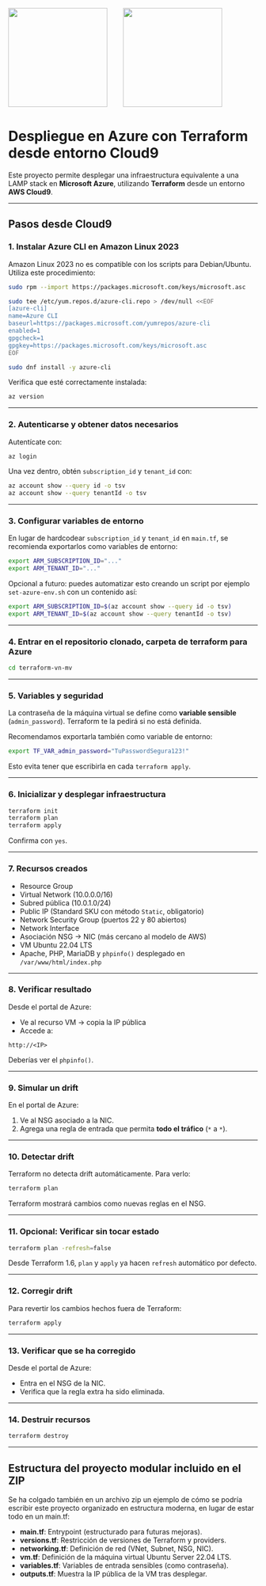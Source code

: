 <img src="https://upload.wikimedia.org/wikipedia/commons/0/04/Terraform_Logo.svg" width=200/>&nbsp;&nbsp;&nbsp;&nbsp;&nbsp;&nbsp;&nbsp;&nbsp;<img src="https://upload.wikimedia.org/wikipedia/commons/a/a8/Microsoft_Azure_Logo.svg" width=200/>

# Despliegue en Azure con Terraform desde entorno Cloud9

Este proyecto permite desplegar una infraestructura equivalente a una LAMP stack en **Microsoft Azure**, utilizando **Terraform** desde un entorno **AWS Cloud9**.

---

##  Pasos desde Cloud9

### 1. Instalar Azure CLI en Amazon Linux 2023

Amazon Linux 2023 no es compatible con los scripts para Debian/Ubuntu. Utiliza este procedimiento:

```bash
sudo rpm --import https://packages.microsoft.com/keys/microsoft.asc

sudo tee /etc/yum.repos.d/azure-cli.repo > /dev/null <<EOF
[azure-cli]
name=Azure CLI
baseurl=https://packages.microsoft.com/yumrepos/azure-cli
enabled=1
gpgcheck=1
gpgkey=https://packages.microsoft.com/keys/microsoft.asc
EOF

sudo dnf install -y azure-cli
```

Verifica que esté correctamente instalada:

```bash
az version
```

---

### 2. Autenticarse y obtener datos necesarios

Autentícate con:

```bash
az login
```

Una vez dentro, obtén `subscription_id` y `tenant_id` con:

```bash
az account show --query id -o tsv
az account show --query tenantId -o tsv
```

---

### 3. Configurar variables de entorno

En lugar de hardcodear `subscription_id` y `tenant_id` en `main.tf`, se recomienda exportarlos como variables de entorno:

```bash
export ARM_SUBSCRIPTION_ID="..."
export ARM_TENANT_ID="..."
```

Opcional a futuro: puedes automatizar esto creando un script por ejemplo `set-azure-env.sh` con un contenido así:

```bash
export ARM_SUBSCRIPTION_ID=$(az account show --query id -o tsv)
export ARM_TENANT_ID=$(az account show --query tenantId -o tsv)
```

---

### 4. Entrar en el repositorio clonado, carpeta de terraform para Azure
```bash
cd terraform-vn-mv
```

---

### 5. Variables y seguridad

La contraseña de la máquina virtual se define como **variable sensible** (`admin_password`). Terraform te la pedirá si no está definida.

Recomendamos exportarla también como variable de entorno:

```bash
export TF_VAR_admin_password="TuPasswordSegura123!"
```

Esto evita tener que escribirla en cada `terraform apply`.

---

### 6. Inicializar y desplegar infraestructura

```bash
terraform init
terraform plan
terraform apply
```

Confirma con `yes`.

---

### 7. Recursos creados

- Resource Group
- Virtual Network (10.0.0.0/16)
- Subred pública (10.0.1.0/24)
- Public IP (Standard SKU con método `Static`, obligatorio)
- Network Security Group (puertos 22 y 80 abiertos)
- Network Interface
- Asociación NSG → NIC (más cercano al modelo de AWS)
- VM Ubuntu 22.04 LTS
- Apache, PHP, MariaDB y `phpinfo()` desplegado en `/var/www/html/index.php`

---

### 8. Verificar resultado

Desde el portal de Azure:
- Ve al recurso VM → copia la IP pública
- Accede a:

```
http://<IP>
```

Deberías ver el `phpinfo()`.

---

### 9. Simular un drift

En el portal de Azure:
1. Ve al NSG asociado a la NIC.
2. Agrega una regla de entrada que permita **todo el tráfico** (`*` a `*`).

---

### 10. Detectar drift

Terraform no detecta drift automáticamente. Para verlo:

```bash
terraform plan
```

Terraform mostrará cambios como nuevas reglas en el NSG.

---

### 11. Opcional: Verificar sin tocar estado

```bash
terraform plan -refresh=false
```

 Desde Terraform 1.6, `plan` y `apply` ya hacen `refresh` automático por defecto.

---

### 12. Corregir drift

Para revertir los cambios hechos fuera de Terraform:

```bash
terraform apply
```

---

### 13. Verificar que se ha corregido

Desde el portal de Azure:
- Entra en el NSG de la NIC.
- Verifica que la regla extra ha sido eliminada.

---

### 14. Destruir recursos

```bash
terraform destroy
```

---

##  Estructura del proyecto modular incluido en el ZIP

Se ha colgado también en un archivo zip un ejemplo de cómo se podría escribir este proyecto organizado en estructura moderna, en lugar de estar todo en un main.tf:

- **main.tf**: Entrypoint (estructurado para futuras mejoras).
- **versions.tf**: Restricción de versiones de Terraform y providers.
- **networking.tf**: Definición de red (VNet, Subnet, NSG, NIC).
- **vm.tf**: Definición de la máquina virtual Ubuntu Server 22.04 LTS.
- **variables.tf**: Variables de entrada sensibles (como contraseña).
- **outputs.tf**: Muestra la IP pública de la VM tras desplegar.

